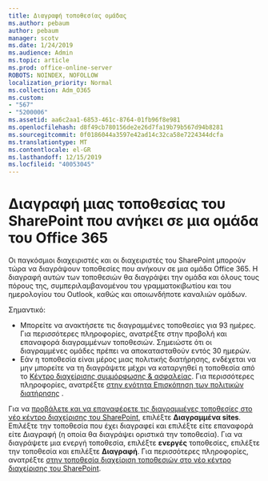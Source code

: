 ```yaml
---
title: Διαγραφή τοποθεσίας ομάδας
ms.author: pebaum
author: pebaum
manager: scotv
ms.date: 1/24/2019
ms.audience: Admin
ms.topic: article
ms.prod: office-online-server
ROBOTS: NOINDEX, NOFOLLOW
localization_priority: Normal
ms.collection: Adm_O365
ms.custom:
- "567"
- "5200006"
ms.assetid: aa6c2aa1-6853-461c-8764-01fb96f8e981
ms.openlocfilehash: d8f49cb780156de2e26d7fa19b79b567d94b8281
ms.sourcegitcommit: 0f0186044a3597e42ad14c32ca58e7224344dcfa
ms.translationtype: MT
ms.contentlocale: el-GR
ms.lasthandoff: 12/15/2019
ms.locfileid: "40053045"
---
```

# <a name="delete-a-sharepoint-site-that-belongs-to-an-office-365-group"></a>Διαγραφή μιας τοποθεσίας του SharePoint που ανήκει σε μια ομάδα του Office 365

Οι παγκόσμιοι διαχειριστές και οι διαχειριστές του SharePoint μπορούν τώρα να διαγράψουν τοποθεσίες που ανήκουν σε μια ομάδα Office 365. Η διαγραφή αυτών των τοποθεσιών θα διαγράψει την ομάδα και όλους τους πόρους της, συμπεριλαμβανομένου του γραμματοκιβωτίου και του ημερολογίου του Outlook, καθώς και οποιωνδήποτε καναλιών ομάδων.
  
Σημαντικό:

- Μπορείτε να ανακτήσετε τις διαγραμμένες τοποθεσίες για 93 ημέρες. Για περισσότερες πληροφορίες, ανατρέξτε στην προβολή και επαναφορά διαγραμμένων τοποθεσιών. Σημειώστε ότι οι διαγραμμένες ομάδες πρέπει να αποκατασταθούν εντός 30 ημερών.
- Εάν η τοποθεσία είναι μέρος μιας πολιτικής διατήρησης, ενδέχεται να μην μπορείτε να τη διαγράψετε μέχρι να καταργηθεί η τοποθεσία από το [Κέντρο διαχείρισης συμμόρφωσης &amp; ασφαλείας](https://protection.office.com/?rfr=AdminCenter#/retention). Για περισσότερες πληροφορίες, ανατρέξτε [στην ενότητα Επισκόπηση των πολιτικών διατήρησης](https://docs.microsoft.com/office365/securitycompliance/retention-policies#content-in-onedrive-accounts-and-sharepoint-sites) .
  
Για να [προβάλετε και να επαναφέρετε τις διαγραμμένες τοποθεσίες στο νέο κέντρο διαχείρισης του SharePoint](https://docs.microsoft.com/sharepoint/view-and-restore-deleted-sites-in-new-admin-center), επιλέξτε **Διαγραμμένα sites**. Επιλέξτε την τοποθεσία που έχει διαγραφεί και επιλέξτε είτε επαναφορά είτε Διαγραφή (η οποία θα διαγράψει οριστικά την τοποθεσία). Για να διαγράψετε μια ενεργή τοποθεσία, επιλέξτε **ενεργές** τοποθεσίες, επιλέξτε την τοποθεσία και επιλέξτε **Διαγραφή**. Για περισσότερες πληροφορίες, ανατρέξτε [στην τοποθεσία διαχείριση τοποθεσιών στο νέο κέντρο διαχείρισης του SharePoint](https://docs.microsoft.com/sharepoint/manage-sites-in-new-admin-center).
  